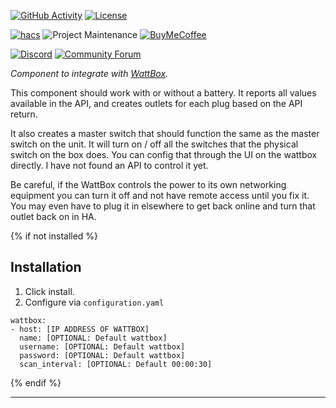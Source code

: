 [![GitHub Activity][commits-shield]][commits]
[![License][license-shield]](LICENSE)

[![hacs][hacsbadge]][hacs]
![Project Maintenance][maintenance-shield]
[![BuyMeCoffee][buymecoffeebadge]][buymecoffee]

[![Discord][discord-shield]][discord]
[![Community Forum][forum-shield]][forum]

_Component to integrate with [WattBox][wattbox]._

This component should work with or without a battery. It reports all values available in the API, and creates outlets for each plug based on the API return.

It also creates a master switch that should function the same as the master switch on the unit. It will turn on / off all the switches that the physical switch on the box does. You can config that through the UI on the wattbox directly. I have not found an API to control it yet.

Be careful, if the WattBox controls the power to its own networking equipment you can turn it off and not have remote access until you fix it. You may even have to plug it in elsewhere to get back online and turn that outlet back on in HA.


{% if not installed %}
## Installation

1. Click install.
1. Configure via `configuration.yaml`

```
wattbox:
- host: [IP ADDRESS OF WATTBOX]
  name: [OPTIONAL: Default wattbox]
  username: [OPTIONAL: Default wattbox]
  password: [OPTIONAL: Default wattbox]
  scan_interval: [OPTIONAL: Default 00:00:30]
```

{% endif %}

<!---->

***

[wattbox]: https://www.snapav.com/shop/en/snapav/wattbox
[buymecoffee]: https://www.buymeacoffee.com/eseglem
[buymecoffeebadge]: https://img.shields.io/badge/buy%20me%20a%20coffee-donate-yellow
[commits-shield]: https://img.shields.io/github/last-commit/eseglem/hass-wattbox
[commits]: https://github.com/eseglem/hass-wattbox/commits/master
[discord]: https://discord.gg/Qa5fW2R
[discord-shield]: https://img.shields.io/discord/330944238910963714
[forum-shield]: https://img.shields.io/badge/community-forum-brightgreen
[forum]: https://community.home-assistant.io/
[license-shield]: https://img.shields.io/github/license/eseglem/hass-wattbox
[maintenance-shield]: https://img.shields.io/badge/maintainer-Erik%20Seglem%20%40Bedon292-blue
[hacs]: https://github.com/custom-components/hacs
[hacsbadge]: https://img.shields.io/badge/HACS-Custom-orange
